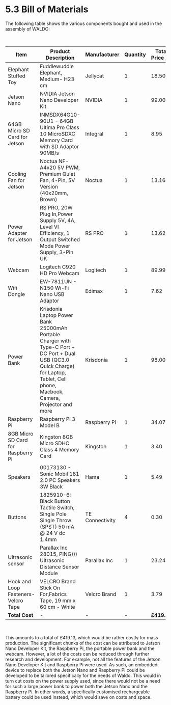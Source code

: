 # 5.3 Bill of Materials

The following table shows the various components bought and used in the assembly of WALDO:

<Br>

| Item                                 	| Product Description                                                                                                                                                                  	| Manufacturer    	| Quantity 	| Total Price / £ 	|
|--------------------------------------	|--------------------------------------------------------------------------------------------------------------------------------------------------------------------------------------	|-----------------	|----------	|-----------------	|
| Elephant Stuffed Toy                 	| Fuddlewuddle Elephant, Medium- H23 cm                                                                                                                                                	| Jellycat        	| 1        	| 18.50           	|
| Jetson Nano                          	| NVIDIA Jetson Nano Developer Kit                                                                                                                                                     	| NVIDIA          	| 1        	| 99.00           	|
| 64GB Micro SD Card for Jetson        	| INMSDX64G10-90U1 - 64GB Ultima Pro Class 10 MicroSDXC Memory Card with SD Adaptor 90MB/s                                                                                             	| Integral        	| 1        	| 8.95            	|
| Cooling Fan for Jetson               	| Noctua NF-A4x20 5V PWM, Premium Quiet Fan, 4-Pin, 5V Version (40x20mm, Brown)                                                                                                        	| Noctua          	| 1        	| 13.16           	|
| Power Adapter for Jetson             	| RS PRO, 20W Plug In,Power Supply 5V, 4A, Level VI Efficiency, 1 Output Switched Mode Power Supply, 3-Pin UK                                                                          	| RS PRO          	| 1        	| 13.62           	|
| Webcam                               	| Logitech C920 HD Pro Webcam                                                                                                                                                          	| Logitech        	| 1        	| 89.99           	|
| Wifi Dongle                          	| EW-7811UN - N150 Wi-Fi Nano USB Adaptor                                                                                                                                              	| Edimax          	| 1        	| 7.62            	|
| Power Bank                           	| Krisdonia Laptop Power Bank 25000mAh Portable Charger with Type-C Port + DC Port + Dual USB (QC3.0 Quick Charge) for Laptop, Tablet, Cell phone, Macbook, Camera, Projector and more 	| Krisdonia       	| 1        	| 98.00           	|
| Raspberry Pi                         	| Raspberry Pi 3 Model B                                                                                                                                                               	| Raspberry Pi    	| 1        	| 34.07           	|
| 8GB Micro SD Card for Raspberry Pi   	| Kingston 8GB Micro SDHC Class 4 Memory Card                                                                                                                                          	| Kingston        	| 1        	| 3.40            	|
| Speakers                             	| 00173130 - Sonic Mobil 181 2.0 PC Speakers 3W Black                                                                                                                                  	| Hama            	| 1        	| 5.49            	|
| Buttons                              	| 1825910-6: Black Button Tactile Switch, Single Pole Single Throw (SPST) 50 mA @ 24 V dc 1.4mm                                                                                        	| TE Connectivity 	| 4        	| 0.30            	|
| Ultrasonic sensor                    	| Parallax Inc 28015, PING))) Ultrasonic Distance Sensor Module                                                                                                                        	| Parallax Inc    	| 1        	| 23.24           	|
| Hook and Loop Fasteners- Velcro Tape 	| VELCRO Brand Stick On For,Fabrics Tape, 19 mm x 60 cm - White                                                                                                                        	| Velcro Brand    	| 1        	| 3.79            	|
| **Total Cost**                           	| -                                                                                                                                                                                    	| -               	| -        	| **£419.13**         	|

<Br>

This amounts to a total of £419.13, which would be rather costly for mass production. The significant chunks of the cost can be attributed to Jetson Nano Developer Kit, the Raspberry Pi, the portable power bank and the webcam. However, a lot of the costs can be reduced through further research and development. For example, not all the features of the Jetson Nano Developer Kit and Raspberry Pi were used. As such, an embedded device to replace both the Jetson Nano and Raspberry Pi could be developed to be tailored specifically for the needs of Waldo. This would in turn cut costs on the power supply used, since there would not be a need for such a large power bank to power both the Jetson Nano and the Raspberry Pi. In other words, a specifically customised rechargeable battery could be used instead, which would save on costs and space.
